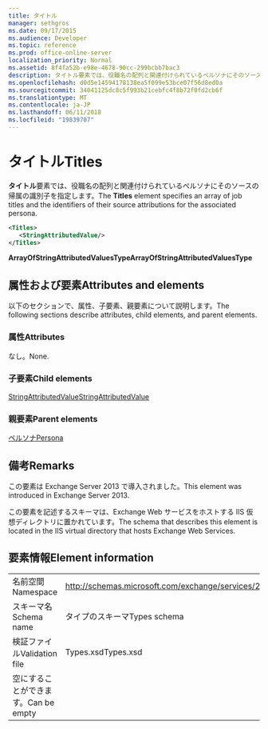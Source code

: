 ```yaml
---
title: タイトル
manager: sethgros
ms.date: 09/17/2015
ms.audience: Developer
ms.topic: reference
ms.prod: office-online-server
localization_priority: Normal
ms.assetid: 8f4fa52b-e98e-4678-90cc-299bcbb7bac3
description: タイトル要素では、役職名の配列と関連付けられているペルソナにそのソースの帰属の識別子を指定します。
ms.openlocfilehash: d0d5e14594178138ea5f099e53bce07f56d8ed0a
ms.sourcegitcommit: 34041125dc8c5f993b21cebfc4f8b72f0fd2cb6f
ms.translationtype: MT
ms.contentlocale: ja-JP
ms.lasthandoff: 06/11/2018
ms.locfileid: "19839707"
---
```

# <a name="titles"></a><span data-ttu-id="f9535-103">タイトル</span><span class="sxs-lookup"><span data-stu-id="f9535-103">Titles</span></span>

<span data-ttu-id="f9535-104">**タイトル**要素では、役職名の配列と関連付けられているペルソナにそのソースの帰属の識別子を指定します。</span><span class="sxs-lookup"><span data-stu-id="f9535-104">The **Titles** element specifies an array of job titles and the identifiers of their source attributions for the associated persona.</span></span> 
  
```XML
<Titles>
   <StringAttributedValue/>
</Titles>
```

 <span data-ttu-id="f9535-105">**ArrayOfStringAttributedValuesType**</span><span class="sxs-lookup"><span data-stu-id="f9535-105">**ArrayOfStringAttributedValuesType**</span></span>
## <a name="attributes-and-elements"></a><span data-ttu-id="f9535-106">属性および要素</span><span class="sxs-lookup"><span data-stu-id="f9535-106">Attributes and elements</span></span>

<span data-ttu-id="f9535-107">以下のセクションで、属性、子要素、親要素について説明します。</span><span class="sxs-lookup"><span data-stu-id="f9535-107">The following sections describe attributes, child elements, and parent elements.</span></span>
  
### <a name="attributes"></a><span data-ttu-id="f9535-108">属性</span><span class="sxs-lookup"><span data-stu-id="f9535-108">Attributes</span></span>

<span data-ttu-id="f9535-109">なし。</span><span class="sxs-lookup"><span data-stu-id="f9535-109">None.</span></span>
  
### <a name="child-elements"></a><span data-ttu-id="f9535-110">子要素</span><span class="sxs-lookup"><span data-stu-id="f9535-110">Child elements</span></span>

[<span data-ttu-id="f9535-111">StringAttributedValue</span><span class="sxs-lookup"><span data-stu-id="f9535-111">StringAttributedValue</span></span>](stringattributedvalue.md)
  
### <a name="parent-elements"></a><span data-ttu-id="f9535-112">親要素</span><span class="sxs-lookup"><span data-stu-id="f9535-112">Parent elements</span></span>

[<span data-ttu-id="f9535-113">ペルソナ</span><span class="sxs-lookup"><span data-stu-id="f9535-113">Persona</span></span>](persona.md)
  
## <a name="remarks"></a><span data-ttu-id="f9535-114">備考</span><span class="sxs-lookup"><span data-stu-id="f9535-114">Remarks</span></span>

<span data-ttu-id="f9535-115">この要素は Exchange Server 2013 で導入されました。</span><span class="sxs-lookup"><span data-stu-id="f9535-115">This element was introduced in Exchange Server 2013.</span></span>
  
<span data-ttu-id="f9535-116">この要素を記述するスキーマは、Exchange Web サービスをホストする IIS 仮想ディレクトリに置かれています。</span><span class="sxs-lookup"><span data-stu-id="f9535-116">The schema that describes this element is located in the IIS virtual directory that hosts Exchange Web Services.</span></span>
  
## <a name="element-information"></a><span data-ttu-id="f9535-117">要素情報</span><span class="sxs-lookup"><span data-stu-id="f9535-117">Element information</span></span>

|||
|:-----|:-----|
|<span data-ttu-id="f9535-118">名前空間</span><span class="sxs-lookup"><span data-stu-id="f9535-118">Namespace</span></span>  <br/> |http://schemas.microsoft.com/exchange/services/2006/types  <br/> |
|<span data-ttu-id="f9535-119">スキーマ名</span><span class="sxs-lookup"><span data-stu-id="f9535-119">Schema name</span></span>  <br/> |<span data-ttu-id="f9535-120">タイプのスキーマ</span><span class="sxs-lookup"><span data-stu-id="f9535-120">Types schema</span></span>  <br/> |
|<span data-ttu-id="f9535-121">検証ファイル</span><span class="sxs-lookup"><span data-stu-id="f9535-121">Validation file</span></span>  <br/> |<span data-ttu-id="f9535-122">Types.xsd</span><span class="sxs-lookup"><span data-stu-id="f9535-122">Types.xsd</span></span>  <br/> |
|<span data-ttu-id="f9535-123">空にすることができます。</span><span class="sxs-lookup"><span data-stu-id="f9535-123">Can be empty</span></span>  <br/> ||
   

